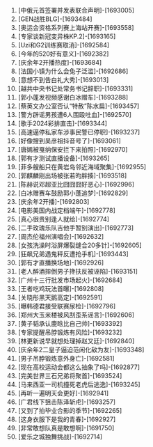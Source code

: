 
1. [中俄元首签署并发表联合声明]-[1693005]
1. [GEN战胜BLG]-[1693484]
1. [奥运会资格系列赛上海站开赛]-[1693558]
1. [专家谈新冠变异株KP.2]-[1693165]
1. [Uzi和G2训练赛取消]-[1692584]
1. [今年的520好有意义]-[1692382]
1. [庆余年2开播热度]-[1693684]
1. [法国小镇为什么会兔子泛滥]-[1692686]
1. [意想不到告白礼大秀]-[1693013]
1. [越共中央书记处常务书记辞职]-[1693331]
1. [郭小蓬发视频感谢白冰赠车]-[1693288]
1. [蔡英文办公室否认“特赦”陈水扁]-[1693457]
1. [警方辟谣男孩遭6人围殴吐血]-[1692570]
1. [歌手2024彩排直击]-[1693344]
1. [高速逼停私家车涉事民警已停职]-[1693237]
1. [好像搜到吴彦祖抖音号了]-[1693061]
1. [唐嫣被戛纳保安拦下来拍照]-[1692970]
1. [郭有才测试直播设备]-[1693265]
1. [菲多艘船只在黄岩岛邻近海域聚集]-[1692955]
1. [郭麒麟刚出场被张若昀胖揍]-[1693518]
1. [陈赫说邓超亚比囧囧囧好恶心]-[1692996]
1. [白冰赠赛车鼓励郭小蓬追梦]-[1692829]
1. [庆余年2开播]-[1692803]
1. [电影美国内战定档端午]-[1692778]
1. [真心很贵别逢人就给]-[1692774]
1. [二手玫瑰乐队吉他手暂别演出]-[1692773]
1. [周杰伦福州演唱会]-[1692632]
1. [女孩洗澡时浴屏爆裂缝合20多针]-[1692605]
1. [狂飙兄弟遇鬼秤反遭抢手机]-[1693443]
1. [郭有才直播换场地]-[1692926]
1. [老人醉酒摔倒男子搀扶反被诬陷]-[1693151]
1. [广州十三行批发市场起火]-[1692684]
1. [王者吃鸡玩法首曝]-[1692808]
1. [关晓彤黑天鹅高定]-[1692591]
1. [曝韩德君接受联赛尿检]-[1692796]
1. [郑州大玉米楼被风刮歪系谣言]-[1692606]
1. [黄子韬承认鹿晗比自己帅]-[1693392]
1. [专家提醒吊脖锻炼有风险]-[1693232]
1. [林更新说早就想处理掉赵又廷]-[1692840]
1. [庆余年2二皇子逼迫范闲化敌为友]-[1693348]
1. [男子吊脖锻炼意外身亡]-[1692581]
1. [现在高校运动会都这么抽象了吗]-[1692877]
1. [完美世界三石兄弟将聚首]-[1693524]
1. [马来西亚一司机撞死老虎后逃逸]-[1693245]
1. [再听一遍明天会更好]-[1692941]
1. [广君线下狙击陈泽斩虍]-[1693257]
1. [又到了拍毕业合影的季节]-[1692265]
1. [这身衣服下是我的青春]-[1692927]
1. [非常敢想队真是敢想啊]-[1691750]
1. [爱乐之城独舞挑战]-[1692714]